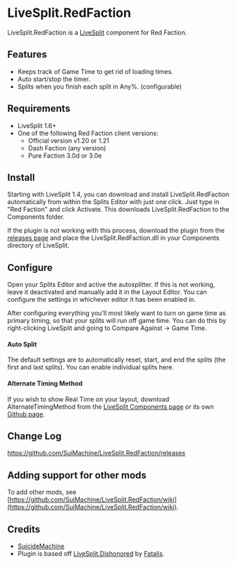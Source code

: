 ﻿LiveSplit.RedFaction
=====================

LiveSplit.RedFaction is a [LiveSplit](http://livesplit.org/) component for Red Faction.

Features
--------
  * Keeps track of Game Time to get rid of loading times.
  * Auto start/stop the timer.
  * Splits when you finish each split in Any%. (configurable)
  
Requirements
-------
* LiveSplit 1.6+
* One of the following Red Faction client versions:
	* Official version v1.20 or 1.21
	* Dash Faction (any version)
	* Pure Faction 3.0d or 3.0e

Install
-------
Starting with LiveSplit 1.4, you can download and install LiveSplit.RedFaction automatically from within the Splits Editor with just one click. Just type in "Red Faction" and click Activate. This downloads LiveSplit.RedFaction to the Components folder.

If the plugin is not working with this process, download the plugin from the [releases page](https://github.com/SuiMachine/LiveSplit.RedFaction/releases) and place the LiveSplit.RedFaction.dll in your Components directory of LiveSplit.

Configure
---------
Open your Splits Editor and active the autosplitter. If this is not working, leave it deactivated and manually add it in the Layout Editor. You can configure the settings in whichever editor it has been enabled in.

After configuring everything you'll most likely want to turn on game time as primary timing, so that your splits will run off game time. You can do this by right-clicking LiveSplit and going to Compare Against -> Game Time.

#### Auto Split
The default settings are to automatically reset, start, and end the splits (the first and last splits). You can enable individual splits here.

#### Alternate Timing Method
If you wish to show Real Time on your layout, download AlternateTimingMethod from the [LiveSplit Components page](http://livesplit.org/components/) or its own [Github page](https://github.com/Dalet/LiveSplit.AlternateTimingMethod/releases).

Change Log
----------
https://github.com/SuiMachine/LiveSplit.RedFaction/releases

Adding support for other mods
----------
To add other mods, see [https://github.com/SuiMachine/LiveSplit.RedFaction/wiki](https://github.com/SuiMachine/LiveSplit.RedFaction/wiki).

Credits
-------
  * [SuicideMachine](http://twitch.tv/suimachine)
  * Plugin is based off [LiveSplit.Dishonored](https://github.com/fatalis/LiveSplit.Dishonored) by [Fatalis](http://twitch.tv/fatalis_).
